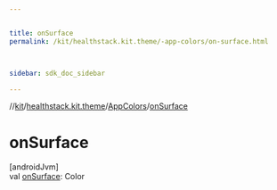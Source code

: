 ```yaml
---


title: onSurface
permalink: /kit/healthstack.kit.theme/-app-colors/on-surface.html



sidebar: sdk_doc_sidebar

---
```



//[kit](/kit.html)/[healthstack.kit.theme](../index.html)/[AppColors](index.html)/[onSurface](on-surface.html)



# onSurface



[androidJvm]\
val [onSurface](on-surface.html): Color






